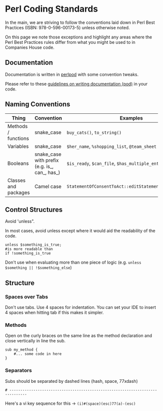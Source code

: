 Perl Coding Standards
=====================

In the main, we are striving to follow the conventions laid down in Perl Best Practices (ISBN: 978-0-596-00173-5) unless otherwise noted.

On this page we note those exceptions and highlight any areas where the Perl Best Practices rules differ from what you might be used to in Companies House code.

Documentation
-------------

Documentation is written in [perlpod](http://perldoc.perl.org/perlpod.html) with some convention tweaks.

Please refer to these [guidelines on writing documentation (pod)](perlpod.md) in your code.

Naming Conventions
------------------

Thing                |Convention                                    |Examples
---------------------|----------------------------------------------|----------
Methods / functions  |snake_case                                    |`buy_cats()`, `to_string()`
Variables            |snake_case                                    |`$her_name`, `%shopping_list`, `@team_sheet`
Booleans             |snake_case with prefix (e.g. is_, can_, has_) |`$is_ready`, `$can_file`, `$has_multiple_entries`
Classes and packages |Camel case                                    |`StatementOfConsentToAct::editStatementOfConsentToAct`

Control Structures
------------------

Avoid 'unless".

In most cases, avoid unless except where it would aid the readability of the code.
```
unless $something_is_true;
#is more readable than
if !something_is_true
```
Don't use when evaluating more than one piece of logic (e.g. `unless $something || !$something_else`)

Structure
---------

### Spaces over Tabs

Don't use tabs. Use 4 spaces for indentation. You can set your IDE to insert 4 spaces when hitting tab if this makes it simpler. 

### Methods

Open on the curly braces on the same line as the method declaration and close vertically in line the sub.
```
sub my_method {
	#... some code in here
}
```

### Separators

Subs should be separated by dashed lines (hash, space, 77xdash)
```
# ------------------------------------------------------------------------------
```

Here's a vi key sequence for this → `(i)#(space)(esc)77(a)-(esc)`
